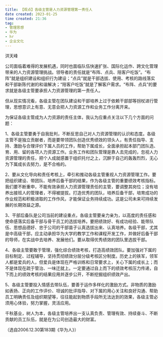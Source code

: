 ```yaml
---
title: 【观点】各级主管是人力资源管理第一责任人 
date created: 2023-01-25
time created: 21:36
tag: 
- 管理思想 
- 华为 
- hr 
- 企业文化
---
```


洪天峰

公司面临着难得的发展机遇，同时也面临队伍快速扩张、国际化运作、跨文化管理带来的人力资源管理挑战。领导者的责任就是“布阵、点兵、陪客户吃饭”。“布阵”就是组织建设和组织行为建设；“点兵”就是干部选拔、使用、考核的路线落实和干部新陈代谢的和谐解决；“陪客户吃饭”就是了解客户需求。“布阵、点兵”的要求就是各级主管要承担人力资源管理的第一责任人。

但从现实情况看，各级主管在团队建设和干部培养上过于依赖干部部等拐杖进行管理，思想意识上有意、无意会把人力资源工作和业务工作分离开来。

为保证各级主管成为人力资源的责任主体，我认为应重点关注以下几个方面的问题：

1、各级主管要勇于自我批判，不断反思自己对人力资源管理的认识和态度。各级主管不是独立贡献者，而是要带领团队创造优秀绩效的领头人，有责任指导、支持、激励与合理评价下属人员的工作，帮助下属成长，全面承担起本部门团队选、育、用、留的各项人力资源工作。业务工作和团队管理是靠人去完成的，忽视人力资源管理的责任，把个人成就感置于组织托付之上，沉醉于自己的轰轰烈烈，无心为下属成长去努力，是不合格的。

2、要从文化导向和责任考核上，牵引和推动各级主管重视人力资源管理工作。要把组织建设、带团队、培养后备干部的结果，作为各级主管的重要绩效考核指标。我们要不断重申，不能有效承担人力资源管理责任的主管，要调整其岗位；没有培养出接班人的管理者，不得被提拔。打造优秀的团队，培养后备干部，培育成功的作业规范和积极进取的工作作风，才能保证业务持续成功。这是公司未来可持续发展的长期效益之源。

3、干部后备队是公司当前的建设重点，各级主管要亲力亲为，以高度的责任感和使命感落实后备干部与骨干员工的选拔培养。要把绩效好、有成功经验、能带队伍、思想品德好、忠于公司的干部苗子认真选拔出来、认真培养。各级干部，尤其是中高级干部，应主动承担华为大学的教学工作和课程开发工作，并做好后备干部的导师，在实战中去培养、发展他们。要从取得优秀绩效的团队里选拔干部。

4、各级主管要敢于管理，强化综合绩效考核，打造高绩效团队。要加强对下属的目标制定、过程辅导，坚持贯彻绩效分层分级考核区分制度。历史上的铁军，领军人都是爱兵的人，但爱兵是体现在严格训练和日常要求上，关心下属的成长上；而不是体现在疏于管治、一味迁就上。一定要通过自上而下的绩效考核压力传递，自下而上的绩效考核的结果应用并逐步公开，不断挖掘组织绩效产出。

5、各级主管要投入情感去带队伍，要善于运作多样化的激励方式。非物质的激励如表扬、正向的工作评价、坦诚的批评指导、对下属的用心关注和良好沟通、帮助员工明确责任及组织期望等，往往能起到物质手段所无法达到的效果，各级主管必须用心体验，努力掌握，灵活应用。

千秋基业，树人为本，各级主管培养出一支认真负责、管理有效、持续奋斗、不断贡献的员工队伍，就是在为公司创造最大的财富。

（选自2006.12.30第183期《华为人》）


